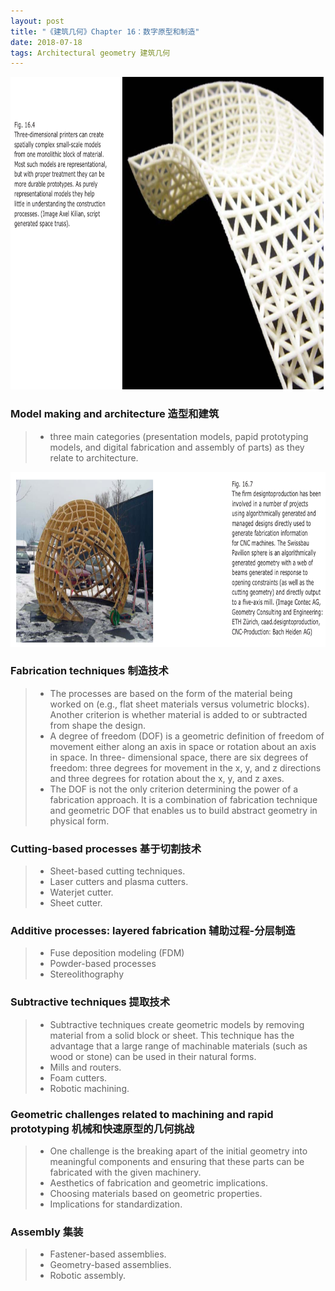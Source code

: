 ```yaml
---
layout: post
title: "《建筑几何》Chapter 16：数字原型和制造"
date: 2018-07-18
tags: Architectural geometry 建筑几何  
---
```

<img src="/images/posts/AG/16-4 printers.png" height="500" width="800">

### Model making and architecture 造型和建筑
> -  three main categories (presentation models, papid prototyping models, and digital fabrication and assembly of parts) as they relate to architecture.
<img src="/images/posts/AG/16-7 swissbau.png" height="280" width="800">

### Fabrication techniques 制造技术
> - The processes are based on the form of the material being worked on (e.g., flat sheet materials versus volumetric blocks). Another criterion is whether material is added to or subtracted from shape the design.
> - A degree of freedom (DOF) is a geometric definition of freedom of movement either along an axis in space or rotation about an axis in space. In three- dimensional space, there are six degrees of freedom: three degrees for movement in the x, y, and z directions and three degrees for rotation about the x, y, and z axes.
> - The DOF is not the only criterion determining the power of a fabrication approach. It is a combination of fabrication technique and geometric DOF that enables us to build abstract geometry in physical form.

### Cutting-based processes 基于切割技术
> - Sheet-based cutting techniques.
> - Laser cutters and plasma cutters.
> - Waterjet cutter.
> - Sheet cutter.

### Additive processes: layered fabrication 辅助过程-分层制造
> - Fuse deposition modeling (FDM)
> - Powder-based processes
> - Stereolithography

### Subtractive techniques 提取技术
> - Subtractive techniques create geometric models by removing material from a solid block or sheet. This technique has the advantage that a large range of machinable materials (such as wood or stone) can be used in their natural forms.
> - Mills and routers.
> - Foam cutters.
> - Robotic machining.

### Geometric challenges related to machining and rapid prototyping 机械和快速原型的几何挑战
> - One challenge is the breaking apart of the initial geometry into meaningful components and ensuring that these parts can be fabricated with the given machinery.
> - Aesthetics of fabrication and geometric implications.
> - Choosing materials based on geometric properties.
> - Implications for standardization.


### Assembly 集装
> - Fastener-based assemblies.
> - Geometry-based assemblies.
> - Robotic assembly.
